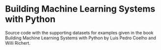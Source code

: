 # Building Machine Learning Systems with Python
Source code with the supporting datasets for examples given in the book Building Machine Learning Systems with Python by Luis Pedro Coelho and Willi Richert.
